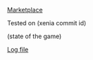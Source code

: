 <!---
Title: {UNIQUE GAME ID} - {GAME NAME}
-->

[Marketplace](http://marketplace.xbox.com/...)

Tested on (xenia commit id)

(state of the game)

[Log file](https://gist.github.com/)
